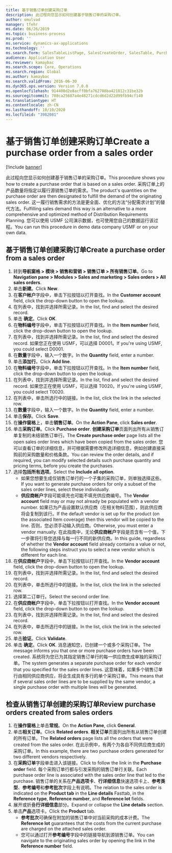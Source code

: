 ```yaml
---
title: 基于销售订单创建采购订单
description: 此过程向您显示如何创建基于销售订单的采购订单。
author: omulvad
manager: tfehr
ms.date: 06/26/2019
ms.topic: business-process
ms.prod: ''
ms.service: dynamics-ax-applications
ms.technology: ''
ms.search.form: SalesTableListPage, SalesCreateOrder, SalesTable, PurchCreateFromSalesOrder, VendAccountItemLookup, SalesTableReferences, PurchTable
audience: Application User
ms.reviewer: kamaybac
ms.search.scope: Core, Operations
ms.search.region: Global
ms.author: kamaybac
ms.search.validFrom: 2016-06-30
ms.dyn365.ops.version: Version 7.0.0
ms.openlocfilehash: 914400d2e8acff0bfa762708ba421812c31be32b
ms.sourcegitcommit: 708ca25687a4e48271cdcd6d2d22d99fb94cf140
ms.translationtype: HT
ms.contentlocale: zh-CN
ms.lasthandoff: 10/10/2020
ms.locfileid: "3982081"
---
```

# <a name="create-a-purchase-order-from-a-sales-order"></a><span data-ttu-id="9ac97-103">基于销售订单创建采购订单</span><span class="sxs-lookup"><span data-stu-id="9ac97-103">Create a purchase order from a sales order</span></span>

[!include [banner](../../includes/banner.md)]

<span data-ttu-id="9ac97-104">此过程向您显示如何创建基于销售订单的采购订单。</span><span class="sxs-lookup"><span data-stu-id="9ac97-104">This procedure shows you how to create a purchase order that is based on a sales order.</span></span> <span data-ttu-id="9ac97-105">采购订单上的产品数量将指定以履行源销售订单的需求。</span><span class="sxs-lookup"><span data-stu-id="9ac97-105">The product's quantities on the purchase order are then designated to fulfill the demand of the originating sales order.</span></span> <span data-ttu-id="9ac97-106">这一履行销售需求的方法是更全面、优化的方法“分配需求计划”的替代方法。</span><span class="sxs-lookup"><span data-stu-id="9ac97-106">Fulfilling sales demand this way is an alternative to a more comprehensive and optimized method of Distribution Requirements Planning.</span></span> <span data-ttu-id="9ac97-107">您可以使用 USMF 公司演示数据，也可使用您自己的数据运行该过程。</span><span class="sxs-lookup"><span data-stu-id="9ac97-107">You can run this procedure in demo data company USMF or on your own data.</span></span>


## <a name="create-a-purchase-order-from-a-sales-order"></a><span data-ttu-id="9ac97-108">基于销售订单创建采购订单</span><span class="sxs-lookup"><span data-stu-id="9ac97-108">Create a purchase order from a sales order</span></span>
1. <span data-ttu-id="9ac97-109">转到**导航窗格 > 模块 > 销售和营销 > 销售订单 > 所有销售订单**。</span><span class="sxs-lookup"><span data-stu-id="9ac97-109">Go to **Navigation pane > Modules > Sales and marketing > Sales orders > All sales orders**.</span></span>
2. <span data-ttu-id="9ac97-110">单击**新建**。</span><span class="sxs-lookup"><span data-stu-id="9ac97-110">Click **New**.</span></span>
3. <span data-ttu-id="9ac97-111">在**客户帐户**字段中，单击下拉按钮以打开查找。</span><span class="sxs-lookup"><span data-stu-id="9ac97-111">In the **Customer account** field, click the drop-down button to open the lookup.</span></span>
4. <span data-ttu-id="9ac97-112">在列表中，找到并选择所需记录。</span><span class="sxs-lookup"><span data-stu-id="9ac97-112">In the list, find and select the desired record.</span></span>
5. <span data-ttu-id="9ac97-113">单击 **确定**。</span><span class="sxs-lookup"><span data-stu-id="9ac97-113">Click **OK**.</span></span>
6. <span data-ttu-id="9ac97-114">在**物料编号**字段中，单击下拉按钮以打开查找。</span><span class="sxs-lookup"><span data-stu-id="9ac97-114">In the **Item number** field, click the drop-down button to open the lookup.</span></span>
7. <span data-ttu-id="9ac97-115">在列表中，找到并选择所需记录。</span><span class="sxs-lookup"><span data-stu-id="9ac97-115">In the list, find and select the desired record.</span></span> <span data-ttu-id="9ac97-116">如果您正在使用 USMF，可以选择 D0001。</span><span class="sxs-lookup"><span data-stu-id="9ac97-116">If you're using USMF, you could select D0001.</span></span>  
8. <span data-ttu-id="9ac97-117">在**数量**字段中，输入一个数字。</span><span class="sxs-lookup"><span data-stu-id="9ac97-117">In the **Quantity** field, enter a number.</span></span>
9. <span data-ttu-id="9ac97-118">单击**添加行**。</span><span class="sxs-lookup"><span data-stu-id="9ac97-118">Click **Add line**.</span></span>
10. <span data-ttu-id="9ac97-119">在**物料编号**字段中，单击下拉按钮以打开查找。</span><span class="sxs-lookup"><span data-stu-id="9ac97-119">In the **Item number** field, click the drop-down button to open the lookup.</span></span>
11. <span data-ttu-id="9ac97-120">在列表中，找到并选择所需记录。</span><span class="sxs-lookup"><span data-stu-id="9ac97-120">In the list, find and select the desired record.</span></span> <span data-ttu-id="9ac97-121">如果您正在使用 USMF，可以选择 T0020。</span><span class="sxs-lookup"><span data-stu-id="9ac97-121">If you're using USMF, you could select T0020.</span></span>  
12. <span data-ttu-id="9ac97-122">在列表中，单击所选行中的链接。</span><span class="sxs-lookup"><span data-stu-id="9ac97-122">In the list, click the link in the selected row.</span></span>
13. <span data-ttu-id="9ac97-123">在**数量**字段中，输入一个数字。</span><span class="sxs-lookup"><span data-stu-id="9ac97-123">In the **Quantity** field, enter a number.</span></span>
14. <span data-ttu-id="9ac97-124">单击**保存**。</span><span class="sxs-lookup"><span data-stu-id="9ac97-124">Click **Save**.</span></span>
15. <span data-ttu-id="9ac97-125">在**操作窗格**上，单击**销售订单**。</span><span class="sxs-lookup"><span data-stu-id="9ac97-125">On the **Action Pane**, click **Sales order**.</span></span>
16. <span data-ttu-id="9ac97-126">单击**采购订单**。</span><span class="sxs-lookup"><span data-stu-id="9ac97-126">Click **Purchase order**.</span></span> <span data-ttu-id="9ac97-127">**创建采购订单**页面列出所有从销售订单复制的未结销售订单行。</span><span class="sxs-lookup"><span data-stu-id="9ac97-127">The **Create purchase order** page lists all the open sales order lines which have been copied from the sales order.</span></span> <span data-ttu-id="9ac97-128">您可以查看订单的详细信息，并可根据需要修改所选详细信息，例如创建直接采购前的采购数量和价格条款。</span><span class="sxs-lookup"><span data-stu-id="9ac97-128">You can review the order details, and if required, you can modify selected details such purchase quantity and pricing terms, before you create the purchases.</span></span> 
17. <span data-ttu-id="9ac97-129">选择**包括所有选项**。</span><span class="sxs-lookup"><span data-stu-id="9ac97-129">Select the **Include all option**.</span></span>
    - <span data-ttu-id="9ac97-130">如果您想要生成仅销售订单行的一个子集的采购订单，则单独选择这些。</span><span class="sxs-lookup"><span data-stu-id="9ac97-130">If you want to generate purchase orders for only a subset of the sales order lines, select these individually.</span></span>  
    - <span data-ttu-id="9ac97-131">**供应商帐户**字段可能填充也可能不填充供应商编号。</span><span class="sxs-lookup"><span data-stu-id="9ac97-131">The **Vendor account** field may or may not already be populated with a vendor number.</span></span> <span data-ttu-id="9ac97-132">如果已为产品设置默认供应商（在相关物料范围），则此供应商将会复制到该行。</span><span class="sxs-lookup"><span data-stu-id="9ac97-132">If the default vendor is set up for the product (on the associated Item coverage) then this vendor will be copied  to the line.</span></span> <span data-ttu-id="9ac97-133">否则，您必须手动输入供应商。</span><span class="sxs-lookup"><span data-stu-id="9ac97-133">Otherwise, you must enter a vendor manually.</span></span>  <span data-ttu-id="9ac97-134">在此指南中，无论**供应商帐户**字段是否含有一个值，下一步骤将引导您选择与每一行不同的新供应商。</span><span class="sxs-lookup"><span data-stu-id="9ac97-134">In this guide, regardless of whether the **Vendor account** field already contains a value or not, the following steps instruct you to select a new vendor which is different for each line.</span></span>  
18. <span data-ttu-id="9ac97-135">在**供应商帐户**字段中，单击下拉按钮以打开查找。</span><span class="sxs-lookup"><span data-stu-id="9ac97-135">In the **Vendor account** field, click the drop-down button to open the lookup.</span></span>
19. <span data-ttu-id="9ac97-136">在列表中，找到并选择所需记录。</span><span class="sxs-lookup"><span data-stu-id="9ac97-136">In the list, find and select the desired record.</span></span>
20. <span data-ttu-id="9ac97-137">在列表中，单击所选行中的链接。</span><span class="sxs-lookup"><span data-stu-id="9ac97-137">In the list, click the link in the selected row.</span></span>
21. <span data-ttu-id="9ac97-138">选择第二订单行。</span><span class="sxs-lookup"><span data-stu-id="9ac97-138">Select the second order line.</span></span>
22. <span data-ttu-id="9ac97-139">在**供应商帐户**字段中，单击下拉按钮以打开查找。</span><span class="sxs-lookup"><span data-stu-id="9ac97-139">In the **Vendor account** field, click the drop-down button to open the lookup.</span></span>
23. <span data-ttu-id="9ac97-140">在列表中，找到并选择所需记录。</span><span class="sxs-lookup"><span data-stu-id="9ac97-140">In the list, find and select the desired record.</span></span>
24. <span data-ttu-id="9ac97-141">在列表中，单击所选行中的链接。</span><span class="sxs-lookup"><span data-stu-id="9ac97-141">In the list, click the link in the selected row.</span></span>
25. <span data-ttu-id="9ac97-142">单击**验证**。</span><span class="sxs-lookup"><span data-stu-id="9ac97-142">Click **Validate**.</span></span>
26. <span data-ttu-id="9ac97-143">单击 **确定**。</span><span class="sxs-lookup"><span data-stu-id="9ac97-143">Click **OK**.</span></span> <span data-ttu-id="9ac97-144">消息通知您，已创建一个或多个采购订单。</span><span class="sxs-lookup"><span data-stu-id="9ac97-144">The message informs you that one or more purchase orders have been created.</span></span> <span data-ttu-id="9ac97-145">系统将为您已为其指定销售订单行的每一供应商生成单独的采购订单。</span><span class="sxs-lookup"><span data-stu-id="9ac97-145">The system generates a separate purchase order for each vendor that you specified for the sales order lines.</span></span> <span data-ttu-id="9ac97-146">这意味着，如果多个销售订单行由相同供应商供应，将会生成具有多行的单个采购订单。</span><span class="sxs-lookup"><span data-stu-id="9ac97-146">This means that if several sales order lines are to be supplied by the same vendor, a single purchase order with multiple lines will be generated.</span></span>  

## <a name="review-purchase-orders-created-from-sales-orders"></a><span data-ttu-id="9ac97-147">检查从销售订单创建的采购订单</span><span class="sxs-lookup"><span data-stu-id="9ac97-147">Review purchase orders created from sales orders</span></span>
1. <span data-ttu-id="9ac97-148">在**操作窗格**上单击**常规**。</span><span class="sxs-lookup"><span data-stu-id="9ac97-148">On the **Action Pane**, click **General**.</span></span>
2. <span data-ttu-id="9ac97-149">单击**相关订单**。</span><span class="sxs-lookup"><span data-stu-id="9ac97-149">Click **Related orders**.</span></span> <span data-ttu-id="9ac97-150">**相关订单**页面列出所有从销售订单创建的所有订单。</span><span class="sxs-lookup"><span data-stu-id="9ac97-150">The **Related orders** page lists all the orders that were created from the sales order.</span></span> <span data-ttu-id="9ac97-151">在此示例中，有两个为各自不同供应商生成的采购订单。</span><span class="sxs-lookup"><span data-stu-id="9ac97-151">In this example, there are two purchase orders generated for two different vendors respectively.</span></span> 
3. <span data-ttu-id="9ac97-152">在**采购订单**字段单击进入该链接。</span><span class="sxs-lookup"><span data-stu-id="9ac97-152">Click to follow the link in the **Purchase order** field.</span></span> <span data-ttu-id="9ac97-153">每个采购订单行都与引发采购的销售订单行关联。</span><span class="sxs-lookup"><span data-stu-id="9ac97-153">Each purchase order line is associated with the sales order line that led to the purchase.</span></span> <span data-ttu-id="9ac97-154">销售订单的关系在**产品选项卡**、**行详细信息**快速选项卡上、**参考类型**、**参考编号**和**参考批次**字段上有说明。</span><span class="sxs-lookup"><span data-stu-id="9ac97-154">The relation to the sales order is indicated on the **Product tab** in the **Line details** Fasttab, in the **Reference type**, **Reference number**, and **Reference lot** fields.</span></span>  
4. <span data-ttu-id="9ac97-155">展开或折叠**行详细信息**部分。</span><span class="sxs-lookup"><span data-stu-id="9ac97-155">Expand or collapse the **Line details** section.</span></span>
5. <span data-ttu-id="9ac97-156">单击**产品**选项卡。</span><span class="sxs-lookup"><span data-stu-id="9ac97-156">Click the **Product** tab.</span></span>
    - <span data-ttu-id="9ac97-157">**参考批次**可确保在附加的销售订单中对当前采购的成本计费。</span><span class="sxs-lookup"><span data-stu-id="9ac97-157">The **Reference lot** guarantees that the costs from the current purchase are charged on the attached sales order.</span></span>  
    - <span data-ttu-id="9ac97-158">您可以通过打开**参考编号**字段中的链接导航到源销售订单。</span><span class="sxs-lookup"><span data-stu-id="9ac97-158">You can navigate to the originating sales order by opening the link in the **Reference number** field.</span></span>  

